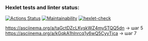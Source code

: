 ### Hexlet tests and linter status:
[![Actions Status](https://github.com/areldin8/java-project-71/actions/workflows/hexlet-check.yml/badge.svg)](https://github.com/areldin8/java-project-71/actions)
[![Maintainability](https://api.codeclimate.com/v1/badges/eb48219794532a405b23/maintainability)](https://codeclimate.com/github/areldin8/java-project-71/maintainability)
[![hexlet-check](https://github.com/areldin8/java-project-71/actions/workflows/hexlet-check.yml/badge.svg)](https://github.com/areldin8/java-project-71/actions/workflows/hexlet-check.yml)

https://asciinema.org/a/taGctDZcLKyskWZ4mySTQQ5dn -> шаг 5
https://asciinema.org/a/kGqkA1hlnrcq1y6wQ5CyyTjca -> шаг 7
